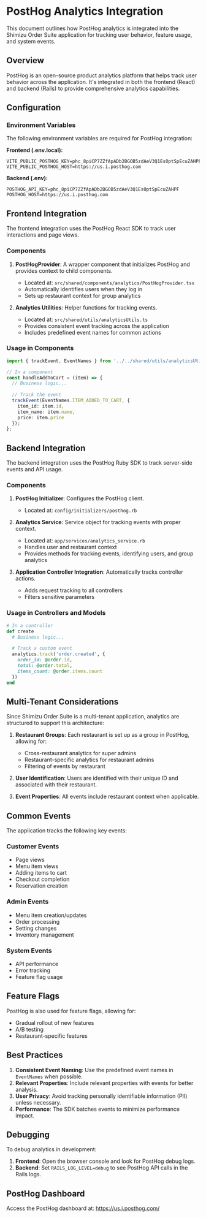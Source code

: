 # PostHog Analytics Integration

This document outlines how PostHog analytics is integrated into the Shimizu Order Suite application for tracking user behavior, feature usage, and system events.

## Overview

PostHog is an open-source product analytics platform that helps track user behavior across the application. It's integrated in both the frontend (React) and backend (Rails) to provide comprehensive analytics capabilities.

## Configuration

### Environment Variables

The following environment variables are required for PostHog integration:

**Frontend (.env.local):**
```
VITE_PUBLIC_POSTHOG_KEY=phc_8piCP7ZZfApADb2BGOB5zdAeV3Q1EsOptSpEcuZAHPF
VITE_PUBLIC_POSTHOG_HOST=https://us.i.posthog.com
```

**Backend (.env):**
```
POSTHOG_API_KEY=phc_8piCP7ZZfApADb2BGOB5zdAeV3Q1EsOptSpEcuZAHPF
POSTHOG_HOST=https://us.i.posthog.com
```

## Frontend Integration

The frontend integration uses the PostHog React SDK to track user interactions and page views.

### Components

1. **PostHogProvider**: A wrapper component that initializes PostHog and provides context to child components.
   - Located at: `src/shared/components/analytics/PostHogProvider.tsx`
   - Automatically identifies users when they log in
   - Sets up restaurant context for group analytics

2. **Analytics Utilities**: Helper functions for tracking events.
   - Located at: `src/shared/utils/analyticsUtils.ts`
   - Provides consistent event tracking across the application
   - Includes predefined event names for common actions

### Usage in Components

```typescript
import { trackEvent, EventNames } from '../../shared/utils/analyticsUtils';

// In a component
const handleAddToCart = (item) => {
  // Business logic...
  
  // Track the event
  trackEvent(EventNames.ITEM_ADDED_TO_CART, {
    item_id: item.id,
    item_name: item.name,
    price: item.price
  });
};
```

## Backend Integration

The backend integration uses the PostHog Ruby SDK to track server-side events and API usage.

### Components

1. **PostHog Initializer**: Configures the PostHog client.
   - Located at: `config/initializers/posthog.rb`

2. **Analytics Service**: Service object for tracking events with proper context.
   - Located at: `app/services/analytics_service.rb`
   - Handles user and restaurant context
   - Provides methods for tracking events, identifying users, and group analytics

3. **Application Controller Integration**: Automatically tracks controller actions.
   - Adds request tracking to all controllers
   - Filters sensitive parameters

### Usage in Controllers and Models

```ruby
# In a controller
def create
  # Business logic...
  
  # Track a custom event
  analytics.track('order.created', {
    order_id: @order.id,
    total: @order.total,
    items_count: @order.items.count
  })
end
```

## Multi-Tenant Considerations

Since Shimizu Order Suite is a multi-tenant application, analytics are structured to support this architecture:

1. **Restaurant Groups**: Each restaurant is set up as a group in PostHog, allowing for:
   - Cross-restaurant analytics for super admins
   - Restaurant-specific analytics for restaurant admins
   - Filtering of events by restaurant

2. **User Identification**: Users are identified with their unique ID and associated with their restaurant.

3. **Event Properties**: All events include restaurant context when applicable.

## Common Events

The application tracks the following key events:

### Customer Events
- Page views
- Menu item views
- Adding items to cart
- Checkout completion
- Reservation creation

### Admin Events
- Menu item creation/updates
- Order processing
- Setting changes
- Inventory management

### System Events
- API performance
- Error tracking
- Feature flag usage

## Feature Flags

PostHog is also used for feature flags, allowing for:
- Gradual rollout of new features
- A/B testing
- Restaurant-specific features

## Best Practices

1. **Consistent Event Naming**: Use the predefined event names in `EventNames` when possible.
2. **Relevant Properties**: Include relevant properties with events for better analysis.
3. **User Privacy**: Avoid tracking personally identifiable information (PII) unless necessary.
4. **Performance**: The SDK batches events to minimize performance impact.

## Debugging

To debug analytics in development:

1. **Frontend**: Open the browser console and look for PostHog debug logs.
2. **Backend**: Set `RAILS_LOG_LEVEL=debug` to see PostHog API calls in the Rails logs.

## PostHog Dashboard

Access the PostHog dashboard at: https://us.i.posthog.com/
